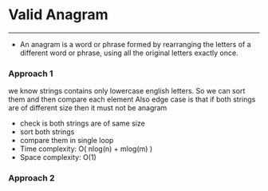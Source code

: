 # Valid Anagram

---

* An anagram is a word or phrase formed by rearranging the letters of a different word or phrase, using all the original letters exactly once.

### Approach 1

we know strings contains only lowercase english letters.
So we can sort them and then compare each element 
Also edge case is that if both strings are of different size then it must not be anagram

- check is both strings are of same size
- sort both strings
- compare them in single loop
- Time complexity: O( nlog(n) + mlog(m) )
- Space complexity: O(1)

### Approach 2


